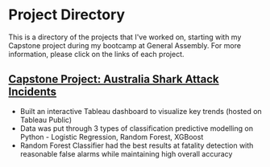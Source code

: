 # Project Directory

This is a directory of the projects that I've worked on, starting with my Capstone project during my bootcamp at General Assembly. 
For more information, please click on the links of each project.

## [Capstone Project: Australia Shark Attack Incidents](https://github.com/juatteng/portfolio/tree/main/Capstone%20-%20Australia%20Shark%20Attack%20Incidents)
- Built an interactive Tableau dashboard to visualize key trends (hosted on Tableau Public)
- Data was put through 3 types of classification predictive modelling on Python - Logistic Regression, Random Forest, XGBoost 
- Random Forest Classifier had the best results at fatality detection with reasonable false alarms while maintaining high overall accuracy
